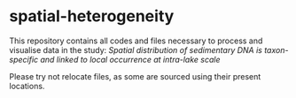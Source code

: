 # spatial-heterogeneity
This repository contains all codes and files necessary to process and visualise data in the study:
*Spatial distribution of sedimentary DNA is taxon-specific and linked to local occurrence at intra-lake scale*

Please try not relocate files, as some are sourced using their present locations. 
